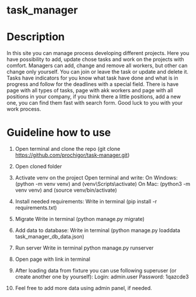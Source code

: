 # task_manager


# Description
In this site you can manage process developing different projects. 
Here you have possibility to add, update chose tasks and work on
the projects with comfort. Managers can add, change and remove
all workers, but other can change only yourself. You can join or
leave the task or update and delete it. Tasks have indicators for
you know what task have done and what is in progress and follow for the
deadlines with a special field. There is have page with all types of tasks,
page with akk workers and page with all positions in your company, if you
think there a little positions, add a new one, you can find them fast with
search form. Good luck to you with your work process.


# Guideline how to use

1) Open terminal and clone the repo (git clone https://github.com/prochigor/task-manager.git)

2) Open cloned folder

3) Activate venv on the project
Open terminal and write: 
  On Windows: (python -m venv venv) and (venv\Scripts\activate)
  On Mac: (python3 -m venv venv) and (source venv/bin/activate)

4) Install needed requirements:
  Write in terminal (pip install -r requirements.txt)

5) Migrate
  Write in terminal (python manage.py migrate)

6) Add data to database:
  Write in terminal (python manage.py loaddata task_manager_db_data.json)

7) Run server
  Write in terminal python manage.py runserver

8) Open page with link in terminal

9) After loading data from fixture you can use following superuser (or create another one by yourself): 
Login: admin.user
Password: 1qazcde3

10) Feel free to add more data using admin panel, if needed.
